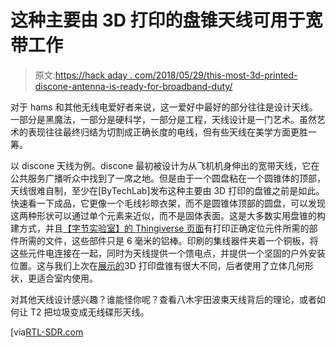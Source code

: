 # 这种主要由 3D 打印的盘锥天线可用于宽带工作

> 原文:[https://hack aday . com/2018/05/29/this-most-3d-printed-discone-antenna-is-ready-for-broadband-duty/](https://hackaday.com/2018/05/29/this-mostly-3d-printed-discone-antenna-is-ready-for-broadband-duty/)

对于 hams 和其他无线电爱好者来说，这一爱好中最好的部分往往是设计天线。一部分是黑魔法，一部分是硬科学，一部分是工程，天线设计是一门艺术。虽然艺术的表现往往最终归结为切割成正确长度的电线，但有些天线在美学方面更胜一筹。

以 discone 天线为例。discone 最初被设计为从飞机机身伸出的宽带天线，它在公共服务广播听众中找到了一席之地。但是由于一个圆盘粘在一个圆锥体的顶部，天线很难自制，至少在[ByTechLab]发布这种主要由 3D 打印的盘锥之前是如此。快速看一下成品，它更像一个毛线衫晾衣架，而不是圆锥体顶部的圆盘，可以发现这两种形状可以通过单个元素来近似，而不是固体表面。这是大多数实用盘锥的构建方式，并且[【字节实验室】的 Thingiverse 页面](https://www.thingiverse.com/thing:2909028)有打印正确定位元件所需的部件所需的文件，这些部件只是 6 毫米的铝棒。印刷的集线器件夹着一个铜板，将这些元件电连接在一起，同时为天线提供一个馈电点，并提供一个坚固的户外安装位置。这与我们上次在[展示的](http://hackaday.com/2018/03/16/3d-printed-antenna-is-broadband/)3D 打印盘锥有很大不同，后者使用了立体几何形状，更适合室内使用。

对其他天线设计感兴趣？谁能怪你呢？查看八木宇田波束天线背后的理论，或者如何让 T2 把垃圾变成无线碟形天线。

[via[RTL-SDR.com](https://www.rtl-sdr.com/a-discone-antenna-made-from-3d-printed-parts-and-aluminum-rods/)